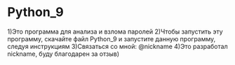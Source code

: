 # Python_9

1)Это программа для анализа и взлома паролей
2)Чтобы запустить эту программу, скачайте файл Python_9 и запустите данную программу, следуя инструкциям
3)Связаться со мной: @nickname
4)Это разработал nickname, буду благодарен за отзыв)
